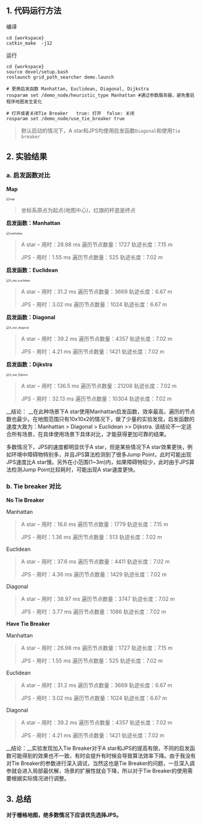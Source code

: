 ## 1. 代码运行方法

编译

```shell
cd {workspace}
catkin_make  -j12
```

运行

```shell	
cd {workspace}
source devel/setup.bash
roslaunch grid_path_searcher demo.launch

# 更换启发函数 Manhattan, Euclidean, Diagonal, Dijkstra
rosparam set /demo_node/heuristic_type Manhattan #通过参数服务器，避免重启程序地图发生变化

# 打开或者关闭Tie Breaker   true: 打开  false: 关闭
rosparam set /demo_node/use_tie_breaker true
```

> 默认启动的情况下，A star和JPS均使用启发函数`Diagonal`和使用`Tie breaker`

## 2. 实验结果

### a. 启发函数对比

__Map__

<img src="doc/map.png" alt="map" style="zoom:50%;" />

> 坐标系原点为起点(地图中心)，红旗的杆底是终点

__启发函数：Manhattan__

<img src="doc/manhattan.png" alt="manhattan" style="zoom:50%;" />

> A star – 用时：26.98 ms       遍历节点数量：1727      轨迹长度：7.15 m
>
> JPS -   用时：1.55 ms       遍历节点数量：525      轨迹长度：7.02 m

__启发函数：Euclidean__

<img src="doc/euclidean.png" alt="A_star_euclidean" style="zoom:50%;" />

> A star – 用时：31.2 ms       遍历节点数量：3669      轨迹长度：6.67 m
>
> JPS -   用时：3.02 ms       遍历节点数量：1024      轨迹长度：6.67 m

__启发函数：Diagonal__ 

<img src="doc/diagonal.png" alt="A_star_diagonal" style="zoom:50%;" />

> A star – 用时：39.2 ms       遍历节点数量：4357      轨迹长度：7.02 m
>
> JPS -   用时：4.21 ms       遍历节点数量：1421     轨迹长度：7.02 m

__启发函数：Dijkstra__ 

<img src="doc/no_heuristic.png" alt="A_star_Dijkstra" style="zoom:50%;" />

>  A star – 用时：136.5 ms       遍历节点数量：21208      轨迹长度：7.02 m
>
>  JPS -   用时：32.13 ms       遍历节点数量：10304     轨迹长度：7.02 m

__结论： __在此种场景下A star使用Manhattan启发函数，效率最高，遍历的节点数也最少。在地图范围只有10x10x2的情况下，做了少量的实验发现，启发函数的速度大致为：Manhattan > Diagonal > Euclidean >> Dijkstra. 该结论不一定适合所有场景，在具体使用场景下具体对比，才能获得更加可靠的结果。

多数情况下，JPS的速度都明显优于A star，但是某些情况下A star效果更快，例如环境中障碍物特别多，并且JPS算法检测到了很多Jump Point，此时可能出现JPS速度比A star慢。另外在小范围(1~3m)内，如果障碍物较少，此时由于JPS算法检测Jump Point比较耗时，可能出现A star速度更快。

### b. Tie breaker 对比

__No Tie Breaker__

Manhattan

> A star – 用时：16.6 ms       遍历节点数量：1779      轨迹长度：7.15 m
>
> JPS -   用时：1.36 ms       遍历节点数量：513     轨迹长度：7.02 m

Euclidean

>A star – 用时：37.6 ms       遍历节点数量：4411      轨迹长度：7.02 m
>
>JPS -   用时：4.36 ms       遍历节点数量：1429     轨迹长度：7.02 m

Diagonal

>A star – 用时：38.97 ms       遍历节点数量：3747      轨迹长度：7.02 m
>
>JPS -   用时：3.77 ms       遍历节点数量：1086     轨迹长度：7.02 m

__Have Tie Breaker__

Manhattan

> A star – 用时：26.98 ms       遍历节点数量：1727      轨迹长度：7.15 m
>
> JPS -   用时：1.55 ms       遍历节点数量：525      轨迹长度：7.02 m

Euclidean

>A star – 用时：31.2 ms       遍历节点数量：3669      轨迹长度：6.67 m
>
>JPS -   用时：3.02 ms       遍历节点数量：1024      轨迹长度：6.67 m

Diagonal

>A star – 用时：39.2 ms       遍历节点数量：4357      轨迹长度：7.02 m
>
>JPS -   用时：4.21 ms       遍历节点数量：1421     轨迹长度：7.02 m

__结论：__实验发现加入Tie Breaker对于A star和JPS的提高有限，不同的启发函数可能得到的效果也不一致，有时会提升有时候会导致算法效率下降。由于我没有对Tie Breaker的参数进行深入调试，当然这也是Tie Breaker的问题，一旦深入调参就会进入局部最优解，场景的扩展性就会下降，所以对于Tie Breaker的使用需要根据实际情况进行调整。

## 3. 总结

__对于栅格地图，绝多数情况下应该优先选择JPS。__
